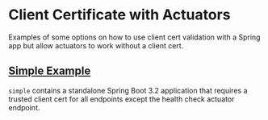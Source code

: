 # Client Certificate with Actuators
Examples of some options on how to use client cert validation with a Spring app but allow actuators to work without a client cert.

## [Simple Example](simple/README.md)
`simple` contains a standalone Spring Boot 3.2 application that requires a trusted client cert for all endpoints except the health check actuator endpoint.